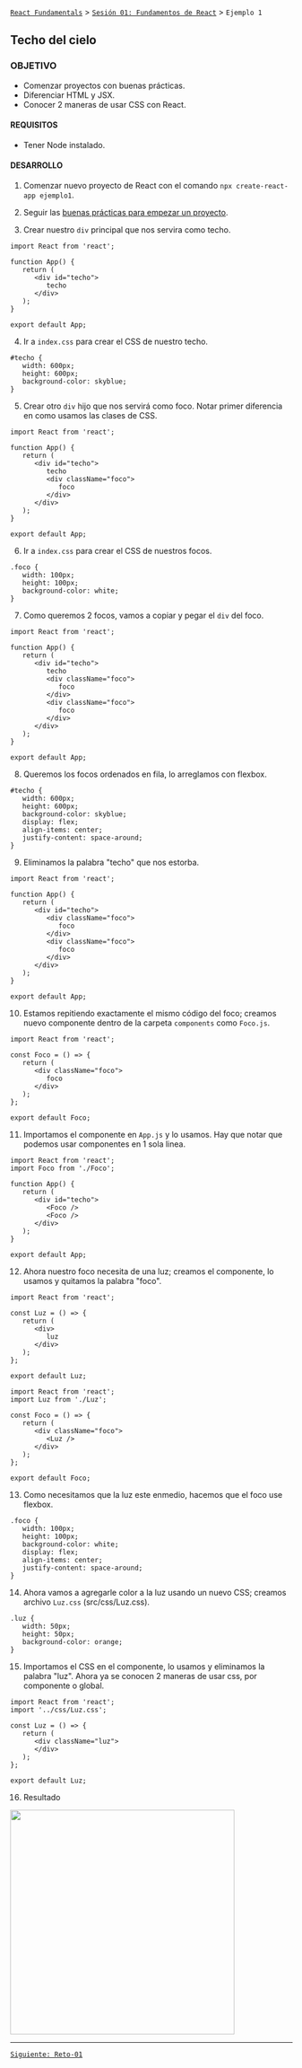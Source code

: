 [`React Fundamentals`](../../README.md) > [`Sesión 01: Fundamentos de React`](../README.md) > `Ejemplo 1`

## Techo del cielo

### OBJETIVO 
- Comenzar proyectos con buenas prácticas.
- Diferenciar HTML y JSX.
- Conocer 2 maneras de usar CSS con React.

#### REQUISITOS 
- Tener Node instalado.

#### DESARROLLO

1. Comenzar nuevo proyecto de React con el comando `npx create-react-app ejemplo1`.

2. Seguir las [buenas prácticas para empezar un proyecto](../../BuenasPracticas/EmpezandoProyectos/Readme.md).

3. Crear nuestro `div` principal que nos servira como techo.
```
import React from 'react';

function App() {
   return (
      <div id="techo">
         techo
      </div>
   );
}

export default App;
```

4. Ir a `index.css` para crear el CSS de nuestro techo.
```
#techo {
   width: 600px;
   height: 600px;
   background-color: skyblue;
}
```

5. Crear otro `div` hijo que nos servirá como foco. Notar primer diferencia en como usamos las clases de CSS.
```
import React from 'react';

function App() {
   return (
      <div id="techo">
         techo
         <div className="foco">
            foco
         </div>
      </div>
   );
}

export default App;
``` 

6. Ir a `index.css` para crear el CSS de nuestros focos.
```
.foco {
   width: 100px;
   height: 100px;
   background-color: white;
}
```

7. Como queremos 2 focos, vamos a copiar y pegar el `div` del foco.
```
import React from 'react';

function App() {
   return (
      <div id="techo">
         techo
         <div className="foco">
            foco
         </div>
         <div className="foco">
            foco
         </div>
      </div>
   );
}

export default App;
```

8. Queremos los focos ordenados en fila, lo arreglamos con flexbox.
```
#techo {
   width: 600px;
   height: 600px;
   background-color: skyblue;
   display: flex;
   align-items: center;
   justify-content: space-around;
}
```

9. Eliminamos la palabra "techo" que nos estorba.
```
import React from 'react';

function App() {
   return (
      <div id="techo">
         <div className="foco">
            foco
         </div>
         <div className="foco">
            foco
         </div>
      </div>
   );
}

export default App;
```

10. Estamos repitiendo exactamente el mismo código del foco; creamos nuevo componente dentro de la carpeta `components` como `Foco.js`.
```
import React from 'react';

const Foco = () => {
   return (
      <div className="foco">
         foco
      </div>
   );
};

export default Foco;
```

11. Importamos el componente en `App.js` y lo usamos. Hay que notar que podemos usar componentes en 1 sola linea.
```
import React from 'react';
import Foco from './Foco';

function App() {
   return (
      <div id="techo">
         <Foco />
         <Foco />
      </div>
   );
}

export default App;
```

12. Ahora nuestro foco necesita de una luz; creamos el componente, lo usamos y quitamos la palabra "foco".
```
import React from 'react';

const Luz = () => {
   return (
      <div>
         luz
      </div>
   );
};

export default Luz;
```

```
import React from 'react';
import Luz from './Luz';

const Foco = () => {
   return (
      <div className="foco">
         <Luz />
      </div>
   );
};

export default Foco;
```

13. Como necesitamos que la luz este enmedio, hacemos que el foco use flexbox.
```
.foco {
   width: 100px;
   height: 100px;
   background-color: white;
   display: flex;
   align-items: center;
   justify-content: space-around;
}
```

14. Ahora vamos a agregarle color a la luz usando un nuevo CSS; creamos archivo `Luz.css` (src/css/Luz.css).
```
.luz {
   width: 50px;
   height: 50px;
   background-color: orange;
}
```

15. Importamos el CSS en el componente, lo usamos y eliminamos la palabra "luz". Ahora ya se conocen 2 maneras de usar css, por componente o global.
```
import React from 'react';
import '../css/Luz.css';

const Luz = () => {
   return (
      <div className="luz">
      </div>
   );
};

export default Luz;
```

16. Resultado
<img src="./public/resultado.png" width="400">

-------

[`Siguiente: Reto-01`](../Reto-01)
